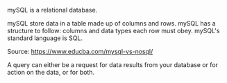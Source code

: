 mySQL is a relational database. 

mySQL store data in a table made up of columns and rows. mySQL has a structure to follow: columns and data types each row must obey. mySQL's standard language is SQL. 

Source: https://www.educba.com/mysql-vs-nosql/

A query can either be a request for data results from your database or for action on the data, or for both.



